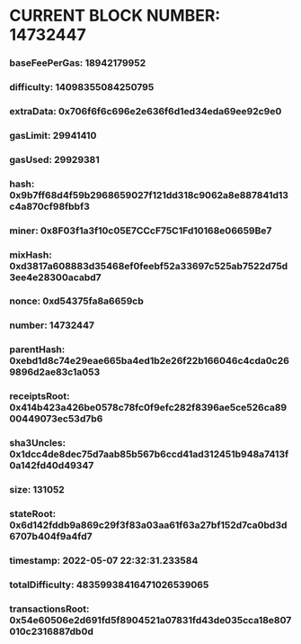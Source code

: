 # CURRENT BLOCK NUMBER: 14732447

### baseFeePerGas: 18942179952
### difficulty: 14098355084250795
### extraData: 0x706f6f6c696e2e636f6d1ed34eda69ee92c9e0
### gasLimit: 29941410
### gasUsed: 29929381
### hash: 0x9b7ff68d4f59b2968659027f121dd318c9062a8e887841d13c4a870cf98fbbf3
### miner: 0x8F03f1a3f10c05E7CCcF75C1Fd10168e06659Be7
### mixHash: 0xd3817a608883d35468ef0feebf52a33697c525ab7522d75d3ee4e28300acabd7
### nonce: 0xd54375fa8a6659cb
### number: 14732447
### parentHash: 0xebd1d8c74e29eae665ba4ed1b2e26f22b166046c4cda0c269896d2ae83c1a053
### receiptsRoot: 0x414b423a426be0578c78fc0f9efc282f8396ae5ce526ca8900449073ec53d7b6
### sha3Uncles: 0x1dcc4de8dec75d7aab85b567b6ccd41ad312451b948a7413f0a142fd40d49347
### size: 131052
### stateRoot: 0x6d142fddb9a869c29f3f83a03aa61f63a27bf152d7ca0bd3d6707b404f9a4fd7
### timestamp: 2022-05-07 22:32:31.233584
### totalDifficulty: 48359938416471026539065
### transactionsRoot: 0x54e60506e2d691fd5f8904521a07831fd43de035cca18e807010c2316887db0d
